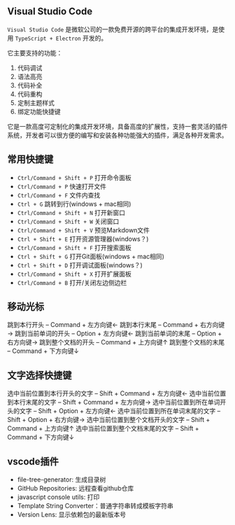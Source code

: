 ## Visual Studio Code

`Visual Studio Code` 是微软公司的一款免费开源的跨平台的集成开发环境，是使用 `TypeScript + Electron` 开发的。

它主要支持的功能：
1. 代码调试
2. 语法高亮
3. 代码补全
4. 代码重构
5. 定制主题样式
6. 绑定功能快捷键

它是一款高度可定制化的集成开发环境，具备高度的扩展性，支持一套灵活的插件系统，开发者可以很方便的编写和安装各种功能强大的插件，满足各种开发需求。

## 常用快捷键
- `Ctrl/Command + Shift + P` 打开命令面板
- `Ctrl/Command + P` 快速打开文件
- `Ctrl/Command + F` 文件内查找
- `Ctrl + G` 跳转到行(windows + mac相同)
- `Ctrl/Command + Shift + N` 打开新窗口
- `Ctrl/Command + Shift + W` 关闭窗口
- `Ctrl/Command + Shift + V` 预览Markdown文件
- `Ctrl + Shift + E` 打开资源管理器(windows？)
- `Ctrl/Command + Shift + F` 打开搜索面板
- `Ctrl + Shift + G` 打开Git面板(windows + mac相同)
- `Ctrl + Shift + D` 打开调试面板(windows？)
- `Ctrl/Command + Shift + X` 打开扩展面板
- `Ctrl/Command + B` 打开/关闭左边侧边栏


## 移动光标
跳到本行开头 – Command + 左方向键←
跳到本行末尾 – Command + 右方向键→
跳到当前单词的开头 – Option + 左方向键←
跳到当前单词的末尾 – Option + 右方向键→
跳到整个文档的开头 – Command + 上方向键↑
跳到整个文档的末尾 – Command + 下方向键↓

## 文字选择快捷键
选中当前位置到本行开头的文字 – Shift + Command + 左方向键←
选中当前位置到本行末尾的文字 – Shift + Command + 左方向键→
选中当前位置到所在单词开头的文字 – Shift + Option + 左方向键←
选中当前位置到所在单词末尾的文字 – Shift + Option + 右方向键→
选中当前位置到整个文档开头的文字 – Shift + Command + 上方向键↑
选中当前位置到整个文档末尾的文字 – Shift + Command + 下方向键↓


## vscode插件
- file-tree-generator: 生成目录树
- GitHub Repositories: 远程查看github仓库
- javascript console utils: 打印
- Template String Converter：普通字符串转成模板字符串
- Version Lens: 显示依赖包的最新版本号